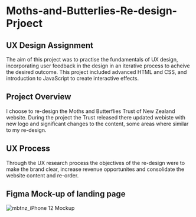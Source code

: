 # Moths-and-Butterlies-Re-design-Prjoect

## UX Design Assignment
The aim of this project was to practise the fundamentals of UX design, incorporating user feedback in the design in an iterative process to acheive the desired outcome.  This project included advanced HTML and CSS, and introduction to JavaScript to create interactive effects.

## Project Overview
I choose to re-design the Moths and Butterflies Trust of New Zealand website. During the project the Trust released there updated webiste with new logo and significant changes to the content, some areas where similar to my re-design.

## UX Process
Through the UX research process the objectives of the re-design were to make the brand clear, increase revenue opportunites and consolidate the website content and re-order.

## Figma Mock-up of landing page
![mbtnz_iPhone 12 Mockup](https://user-images.githubusercontent.com/115663122/201199871-cab96cdb-5a98-475e-bbff-a00ea43ca744.png)
